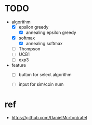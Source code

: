 # TODO
- algorithm
	- [x] epsilon greedy
		- [x] annealing epsilon greedy
	- [x] softmax
		- [x] annealing softmax
	- [ ] Thompson
	- [ ] UCB1
	- [ ] exp3
- feature
	- [ ] button for select algorithm
	- [ ] input for sim/coin num


# ref
- https://github.com/DanielMorton/ratel
